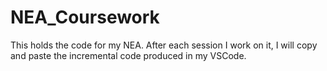 # NEA_Coursework
This holds the code for my NEA. After each session I work on it, I will copy and paste the incremental code produced in my VSCode. 
